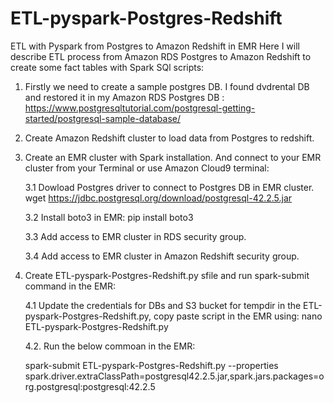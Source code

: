 # ETL-pyspark-Postgres-Redshift
ETL with Pyspark from Postgres to Amazon Redshift in EMR
Here I will describe ETL process from Amazon RDS Postgres to Amazon Redshift to create some fact tables with Spark SQl scripts: 


1. Firstly we need to create a sample postgres DB. I found dvdrental DB and restored it in my Amazon RDS Postgres DB : https://www.postgresqltutorial.com/postgresql-getting-started/postgresql-sample-database/


2. Create Amazon Redshift cluster to load data from Postgres to redshift. 


3. Create an EMR cluster with Spark installation. And connect to your EMR cluster from your Terminal or use Amazon Cloud9 terminal: 

      3.1 Dowload Postgres driver to connect to Postgres DB in EMR cluster. wget https://jdbc.postgresql.org/download/postgresql-42.2.5.jar 

      3.2 Install boto3 in EMR: pip install boto3

      3.3 Add access to EMR cluster in RDS security group.

      3.4 Add access to EMR cluster in Amazon Redshift security group.



4. Create ETL-pyspark-Postgres-Redshift.py sfile and run spark-submit command in the EMR:

      4.1  Update the credentials for DBs and S3 bucket for tempdir in the ETL-pyspark-Postgres-Redshift.py, copy paste script in the EMR using: 
           nano ETL-pyspark-Postgres-Redshift.py

      4.2. Run the below commoan in the EMR: 
                        
      spark-submit ETL-pyspark-Postgres-Redshift.py --properties spark.driver.extraClassPath=postgresql42.2.5.jar,spark.jars.packages=org.postgresql:postgresql:42.2.5
